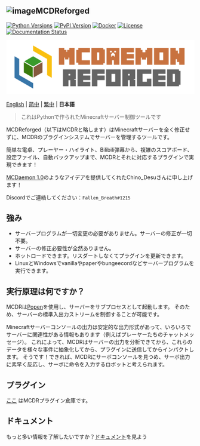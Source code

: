 ![image](https://github.com/user-attachments/assets/c78dddc8-1343-4fda-ab35-c1b99823742e)MCDReforged
--------

[![Python Versions](https://img.shields.io/pypi/pyversions/mcdreforged.svg)](https://pypi.org/project/mcdreforged)
[![PyPI Version](https://img.shields.io/pypi/v/mcdreforged.svg)](https://pypi.org/project/mcdreforged)
[![Docker](https://img.shields.io/docker/v/mcdreforged/mcdreforged/latest?label=docker)](https://hub.docker.com/r/mcdreforged/mcdreforged)
[![License](https://img.shields.io/github/license/MCDReforged/MCDReforged.svg)](https://github.com/MCDReforged/MCDReforged/blob/master/LICENSE)
[![Documentation Status](https://readthedocs.org/projects/mcdreforged/badge/)](https://docs.mcdreforged.com/)

![MCDR-banner](https://raw.githubusercontent.com/MCDReforged/MCDReforged/master/logo/images/logo_long.png)

[English](README.md) | [简中](README_zh_cn.md) | [繁中](README_zh_tw.md) | **日本語**

> これはPythonで作られたMinecraftサーバー制御ツールです

MCDReforged（以下はMCDRと略します）はMinecraftサーバーを全く修正せずに、MCDRのプラグインシステムでサーバーを管理するツールです。

簡単な電卓、プレーヤー・ハイライト、Bilibili弾幕から、複雑のスコアボード、設定ファイル、自動バックアップまで、MCDRとそれに対応するプラグインで実現できます！

[MCDaemon 1.0](https://github.com/kafuuchino-desu/MCDaemon)のようなアイデアを提供してくれたChino_Desuさんに申し上げます！

Discordでご連絡してください：`Fallen_Breath#1215`

## 強み

- サーバープログラムが一切変更の必要がありません。サーバーの修正が一切不要。
- サーバーの修正必要性が全然ありません。
- ホットロードできます。リスダートしなくてプラグインを更新できます。
- LinuxとWindowsでvanillaやpaperやbungeecordなどサーバープログラムを実行できます。

## 実行原理は何ですか？
MCDRは[Popen](https://docs.python.org/zh-cn/3/library/subprocess.html#subprocess.Popen)を使用し、サーバーをサブプロセスとして起動します。
そのため、サーバーの標準入出力ストリームを制御することが可能です。

Minecraftサーバーコンソールの出力は安定的な出力形式があって、いろいろでサーバーに関連性がある情報もあります（例えばプレーヤーたちのチャットメッセージ）。
これによって、MCDRはサーバーの出力を分析できてから、これらのデータを様々な事件に抽象化してから、プラグインに送信してからインパクトします。
そうです！できれば、MCDRにサーボコンソールを見つめ、サーボ出力に素早く反応し、サーボに命令を入力するロボットと考えられます。

## プラグイン

[ここ](https://github.com/MCDReforged/PluginCatalogue) はMCDRプラグイン倉庫です。

## ドキュメント

もっと多い情報を了解したいですか？[ドキュメント](https://docs.mcdreforged.com/zh_CN/latest/)を見よう
